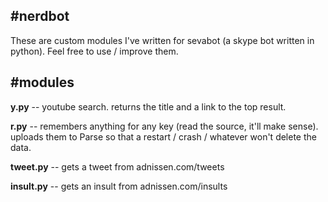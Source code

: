 #nerdbot
--------
These are custom modules I've written for sevabot (a skype bot written in python). Feel free to use / improve them. 

#modules
--------
**y.py** -- youtube search. returns the title and a link to the top result.

**r.py** -- remembers anything for any key (read the source, it'll make sense). uploads them to Parse so that a restart / crash / whatever won't delete the data.

**tweet.py** -- gets a tweet from adnissen.com/tweets

**insult.py** -- gets an insult from adnissen.com/insults

